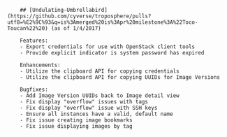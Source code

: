         ## [Undulating-Umbrellabird](https://github.com/cyverse/troposphere/pulls?utf8=%E2%9C%93&q=is%3Amerged%20is%3Apr%20milestone%3A%22Toco-Toucan%22%20) (as of 1/4/2017)

        Features:
        - Export credentials for use with OpenStack client tools
        - Provide explicit indicator is system password has expired

        Enhancements:
        - Utilize the clipboard API for copying credentials
        - Utilize the clipboard API for copying UUIDs for Image Versions

        Bugfixes:
        - Add Image Version UUIDs back to Image detail view
        - Fix display "overflow" issues with tags
        - Fix display "overflow" issue with SSH keys
        - Ensure all instances have a valid, default name
        - Fix issue creating image bookmarks
        - Fix issue displaying images by tag
